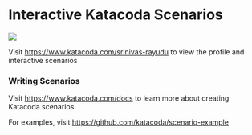 # Interactive Katacoda Scenarios

[![](http://shields.katacoda.com/katacoda/srinivas-rayudu/count.svg)](https://www.katacoda.com/srinivas-rayudu "Get your profile on Katacoda.com")

Visit https://www.katacoda.com/srinivas-rayudu to view the profile and interactive scenarios

### Writing Scenarios
Visit https://www.katacoda.com/docs to learn more about creating Katacoda scenarios

For examples, visit https://github.com/katacoda/scenario-example
